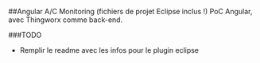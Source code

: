 ##Angular A/C Monitoring
(fichiers de projet Eclipse inclus !)
PoC Angular, avec Thingworx comme back-end.

###TODO
 - Remplir le readme avec les infos pour le plugin eclipse